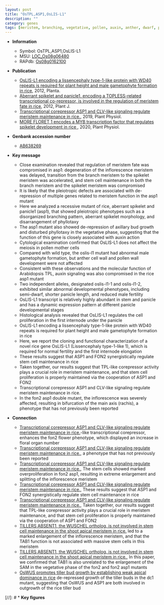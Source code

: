 ```yaml
---
layout: post
title: "OsTPL,ASP1,OsLIS-L1"
description: ""
category: genes
tags: [meristem, branching, vegetative, pollen, auxin, anther, dwarf, panicle, height, spikelet meristem, stem, meiosis, cell wall, growth, fertility, inflorescence, spikelet, cell proliferation]
---
```


* **Information**  
    + Symbol: OsTPL,ASP1,OsLIS-L1  
    + MSU: [LOC_Os08g06480](http://rice.plantbiology.msu.edu/cgi-bin/ORF_infopage.cgi?orf=LOC_Os08g06480)  
    + RAPdb: [Os08g0162100](http://rapdb.dna.affrc.go.jp/viewer/gbrowse_details/irgsp1?name=Os08g0162100)  

* **Publication**  
    + [OsLIS-L1 encoding a lissencephaly type-1-like protein with WD40 repeats is required for plant height and male gametophyte formation in rice](http://www.ncbi.nlm.nih.gov/pubmed?term=OsLIS-L1+encoding+a+lissencephaly+type-1-like+protein+with+WD40+repeats+is+required+for+plant+height+and+male+gametophyte+formation+in+rice%5BTitle%5D), 2012, Planta.
    + [Aberrant spikelet and panicle1, encoding a TOPLESS-related transcriptional co-repressor, is involved in the regulation of meristem fate in rice](http://www.ncbi.nlm.nih.gov/pubmed?term=Aberrant+spikelet+and+panicle1,+encoding+a+TOPLESS-related+transcriptional+co-repressor,+is+involved+in+the+regulation+of+meristem+fate+in+rice%5BTitle%5D), 2012, Plant J.
    + [Transcriptional corepressor ASP1 and CLV-like signaling regulate meristem maintenance in rice.](http://www.ncbi.nlm.nih.gov/pubmed?term=Transcriptional+corepressor+ASP1+and+CLV-like+signaling+regulate+meristem+maintenance+in+rice.%5BTitle%5D), 2019, Plant Physiol.
    + [MORE FLORET 1 encodes a MYB transcription factor that regulates spikelet development in rice ](http://www.ncbi.nlm.nih.gov/pubmed?term=MORE+FLORET+1+encodes+a+MYB+transcription+factor+that+regulates+spikelet+development+in+rice+%5BTitle%5D), 2020, Plant Physiol.

* **Genbank accession number**  
    + [AB638269](http://www.ncbi.nlm.nih.gov/nuccore/AB638269)

* **Key message**  
    + Close examination revealed that regulation of meristem fate was compromised in asp1: degeneration of the inflorescence meristem was delayed, transition from the branch meristem to the spikelet meristem was accelerated, and stem cell maintenance in both the branch meristem and the spikelet meristem was compromised
    + It is likely that the pleiotropic defects are associated with de-repression of multiple genes related to meristem function in the asp1 mutant
    + Here we analyzed a recessive mutant of rice, aberrant spikelet and panicle1 (asp1), that showed pleiotropic phenotypes such as a disorganized branching pattern, aberrant spikelet morphology, and disarrangement of phyllotaxy
    + The asp1 mutant also showed de-repression of axillary bud growth and disturbed phyllotaxy in the vegetative phase, suggesting that the function of this gene is closely associated with auxin action
    + Cytological examination confirmed that OsLIS-L1 does not affect the meiosis in pollen mother cells
    + Compared with wild type, the oslis-l1 mutant had abnormal male gametophyte formation, but anther cell wall and pollen wall development were not affected
    + Consistent with these observations and the molecular function of Arabidopsis TPL, auxin signaling was also compromised in the rice asp1 mutant
    + Two independent alleles, designated oslis-l1-1 and oslis-l1-2, exhibited similar abnormal developmental phenotypes, including semi-dwarf, shorter panicle length, and reduced male fertility
    + OsLIS-L1 transcript is relatively highly abundant in stem and panicle and has a dynamic expression pattern at different panicle developmental stages
    + Histological analysis revealed that OsLIS-L1 regulates the cell proliferation in the first internode under the panicle
    + OsLIS-L1 encoding a lissencephaly type-1-like protein with WD40 repeats is required for plant height and male gametophyte formation in rice
    + Here, we report the cloning and functional characterization of a novel rice gene OsLIS-L1 (Lissencephaly type-1-like 1), which is required for normal fertility and the first internode elongation
    + These results suggest that ASP1 and FON2 synergistically regulate stem cell maintenance in rice
    + Taken together, our results suggest that TPL-like corepressor activity plays a crucial role in meristem maintenance, and that stem cell proliferation is properly maintained via the cooperation of ASP1 and FON2
    + Transcriptional corepressor ASP1 and CLV-like signaling regulate meristem maintenance in rice.
    + In the fon2 asp1 double mutant, the inflorescence was severely affected, resulting in bifurcation of the main axis (rachis), a phenotype that has not previously been reported

* **Connection**  
    + [Transcriptional corepressor ASP1 and CLV-like signaling regulate meristem maintenance in rice.](TPL)-like transcriptional corepressor, enhances the fon2 flower phenotype, which displayed an increase in floral organ number
    + [Transcriptional corepressor ASP1 and CLV-like signaling regulate meristem maintenance in rice.](rachis), a phenotype that has not previously been reported
    + [Transcriptional corepressor ASP1 and CLV-like signaling regulate meristem maintenance in rice.](http://www.ncbi.nlm.nih.gov/pubmed?term=Transcriptional+corepressor+ASP1+and+CLV-like+signaling+regulate+meristem+maintenance+in+rice.%5BTitle%5D),  The stem cells showed marked overproliferation in fon2 asp1, resulting in extreme enlargement and splitting of the inflorescence meristem
    + [Transcriptional corepressor ASP1 and CLV-like signaling regulate meristem maintenance in rice.](http://www.ncbi.nlm.nih.gov/pubmed?term=Transcriptional+corepressor+ASP1+and+CLV-like+signaling+regulate+meristem+maintenance+in+rice.%5BTitle%5D),  These results suggest that ASP1 and FON2 synergistically regulate stem cell maintenance in rice
    + [Transcriptional corepressor ASP1 and CLV-like signaling regulate meristem maintenance in rice.](http://www.ncbi.nlm.nih.gov/pubmed?term=Transcriptional+corepressor+ASP1+and+CLV-like+signaling+regulate+meristem+maintenance+in+rice.%5BTitle%5D),  Taken together, our results suggest that TPL-like corepressor activity plays a crucial role in meristem maintenance, and that stem cell proliferation is properly maintained via the cooperation of ASP1 and FON2
    + [TILLERS ABSENT1, the WUSCHEL ortholog, is not involved in stem cell maintenance in the shoot apical meristem in rice.](ASP1) led to a marked enlargement of the inflorescence meristem, and that the TAB1 function is not associated with massive stem cells in this meristem
    + [TILLERS ABSENT1, the WUSCHEL ortholog, is not involved in stem cell maintenance in the shoot apical meristem in rice.](http://www.ncbi.nlm.nih.gov/pubmed?term=TILLERS+ABSENT1,+the+WUSCHEL+ortholog,+is+not+involved+in+stem+cell+maintenance+in+the+shoot+apical+meristem+in+rice.%5BTitle%5D),  In this paper, we confirmed that TAB1 is also unrelated to the enlargement of the SAM in the vegetative phase of the fon2 and fon2 asp1 mutants
    + [OsWUS promotes tiller bud growth by establishing weak apical dominance in rice](ASP1) de-repressed growth of the tiller buds in the dc1 mutant, suggesting that OsWUS and ASP1 are both involved in outgrowth of the rice tiller bud

[//]: # * **Key figures**  


